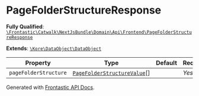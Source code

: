 #  PageFolderStructureResponse

**Fully Qualified**: [`\Frontastic\Catwalk\NextJsBundle\Domain\Api\Frontend\PageFolderStructureResponse`](../../../../../../src/php/NextJsBundle/Domain/Api/Frontend/PageFolderStructureResponse.php)

**Extends**: [`\Kore\DataObject\DataObject`](https://github.com/kore/DataObject)

Property|Type|Default|Required|Description
--------|----|-------|--------|-----------
`pageFolderStructure` | [`PageFolderStructureValue`](../PageFolderStructureValue.md)[] |  | *Yes* | 

Generated with [Frontastic API Docs](https://github.com/FrontasticGmbH/apidocs).

